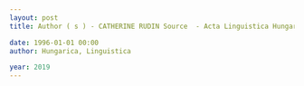 ```yaml
---
layout: post
title: Author ( s ) - CATHERINE RUDIN Source  - Acta Linguistica Hungarica , Vol . 40 , No . 3 / 4 ( 1990-91 ), pp . 429-447 Published by  - Akad\'emiai Kiad\'o Stable URL  - https://www.jstor.org/stable/44306702

date: 1996-01-01 00:00
author: Hungarica, Linguistica

year: 2019
---
```



